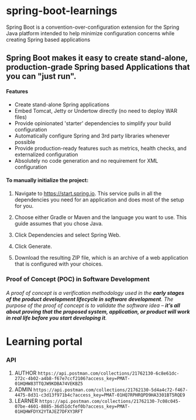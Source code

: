 # spring-boot-learnings
Spring Boot is a convention-over-configuration extension for the Spring Java platform intended to help minimize configuration concerns while creating Spring based applications


## Spring Boot makes it easy to create stand-alone, production-grade Spring based Applications that you can "just run".

#### Features
- Create stand-alone Spring applications
- Embed Tomcat, Jetty or Undertow directly (no need to deploy WAR files)
- Provide opinionated 'starter' dependencies to simplify your build configuration
- Automatically configure Spring and 3rd party libraries whenever possible
- Provide production-ready features such as metrics, health checks, and externalized configuration
- Absolutely no code generation and no requirement for XML configuration

 #### To manually initialize the project:

1. Navigate to https://start.spring.io. This service pulls in all the dependencies you need for an application and does most of the setup for you.

2. Choose either Gradle or Maven and the language you want to use. This guide assumes that you chose Java.

3. Click Dependencies and select Spring Web.

4. Click Generate.

5. Download the resulting ZIP file, which is an archive of a web application that is configured with your choices.

### Proof of Concept (POC) in Software Development

###### A proof of concept is a verification methodology used in the **early stages of the product development lifecycle in software development**. The purpose of the proof of concept is to validate the software idea – **it’s all about proving that the proposed system, application, or product will work in real life before you start developing it**.


# Learning portal 
### API 

1. AUTHOR
   ``` https://api.postman.com/collections/21762130-6c8e61dc-272c-4b02-a4b8-f67e7ccf2106?access_key=PMAT-01HQHW83TTQJW9KDBA74VEKBZ5 ```
2. ADMIN
    ``` https://api.postman.com/collections/21762130-5d4a4c72-f467-4475-8d31-c3d13f971b4c?access_key=PMAT-01HQ7RPHRQPD9HA3301BT5RQE9 ```
3. LEARNER
    ``` https://api.postman.com/collections/21762130-7c08c045-07be-4601-8885-36d51dcfef0b?access_key=PMAT-01HQHWFDYX2YTAJEZ7DFXY3RFT ```
